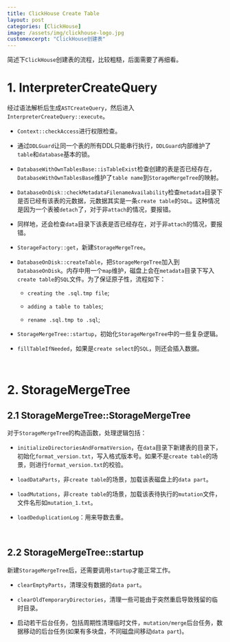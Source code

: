 ```yaml
---
title: ClickHouse Create Table  
layout: post
categories: [ClickHouse]
image: /assets/img/clickhouse-logo.jpg
customexcerpt: "ClickHouse创建表"
---
```


简述下`ClickHouse`创建表的流程，比较粗糙，后面需要了再细看。

# 1. InterpreterCreateQuery

经过语法解析后生成`ASTCreateQuery`，然后进入`InterpreterCreateQuery::execute`。

- `Context::checkAccess`进行权限检查。

- 通过`DDLGuard`让同一个表的所有DDL只能串行执行，`DDLGuard`内部维护了`table`和`database`基本的锁。

- `DatabaseWithOwnTablesBase::isTableExist`检查创建的表是否已经存在，`DatabaseWithOwnTablesBase`维护了`table name`到`StorageMergeTree`的映射。

- `DatabaseOnDisk::checkMetadataFilenameAvailability`检查`metadata`目录下是否已经有该表的元数据，元数据其实是一条`create table`的`SQL`。这种情况是因为一个表被`detach`了，对于非`attach`的情况，要报错。

- 同样地，还会检查`data`目录下该表是否已经存在，对于非`attach`的情况，要报错。

- `StorageFactory::get`，新建`StorageMergeTree`。

- `DatabaseOnDisk::createTable`，把`StorageMergeTree`加入到`DatabaseOnDisk`。内存中用一个`map`维护，磁盘上会在`metadata`目录下写入`create table`的`SQL`文件。为了保证原子性，流程如下：
  
  - `creating the .sql.tmp file`;
  
  - `adding a table to tables`;
  
  - `rename .sql.tmp to .sql`;

- `StorageMergeTree::startup`，初始化`StorageMergeTree`中的一些复杂逻辑。

- `fillTableIfNeeded`，如果是`create select`的`SQL`，则还会插入数据。

<br>

# 2. StorageMergeTree

## 2.1 StorageMergeTree::StorageMergeTree

对于`StorageMergeTree`的构造函数，处理逻辑包括：

- `initializeDirectoriesAndFormatVersion`，在`data`目录下新建表的目录下，初始化`format_version.txt`，写入格式版本号。如果不是`create table`的场景，则进行`format_version.txt`的校验。

- `loadDataParts`，非`create table`的场景，加载该表磁盘上的`data part`。

- `loadMutations`，非`create table`的场景，加载该表待执行的`mutation`文件，文件名形如`mutation_1.txt`。

- `loadDeduplicationLog`：用来导数去重。

<br>

## 2.2 StorageMergeTree::startup

新建`StorageMergeTree`后，还需要调用`startup`才能正常工作。

- `clearEmptyParts`，清理没有数据的`data part`。

- `clearOldTemporaryDirectories`，清理一些可能由于突然重启导致残留的临时目录。

- 启动若干后台任务，包括周期性清理临时文件，`mutation/merge`后台任务，数据移动的后台任务(如果有多块盘，不同磁盘间移动`data part`)。


















